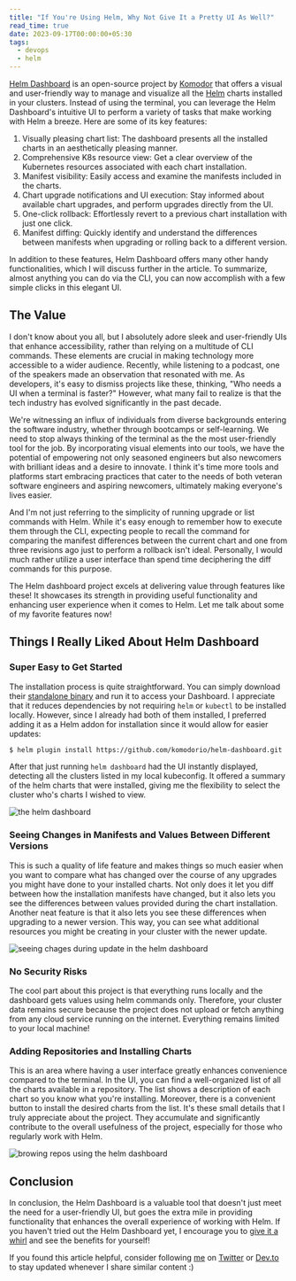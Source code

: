 ```yaml
---
title: "If You're Using Helm, Why Not Give It a Pretty UI As Well?"
read_time: true
date: 2023-09-17T00:00:00+05:30
tags:
  - devops
  - helm
---
```


[Helm Dashboard](https://github.com/komodorio/helm-dashboard) is an open-source project by [Komodor](https://komodor.com/) that offers a visual and user-friendly way to manage and visualize all the [Helm](https://helm.sh/) charts installed in your clusters. Instead of using the terminal, you can leverage the Helm Dashboard's intuitive UI to perform a variety of tasks that make working with Helm a breeze. Here are some of its key features:

1.  Visually pleasing chart list: The dashboard presents all the installed charts in an aesthetically pleasing manner.
2.  Comprehensive K8s resource view: Get a clear overview of the Kubernetes resources associated with each chart installation.
3.  Manifest visibility: Easily access and examine the manifests included in the charts.
4.  Chart upgrade notifications and UI execution: Stay informed about available chart upgrades, and perform upgrades directly from the UI.
5.  One-click rollback: Effortlessly revert to a previous chart installation with just one click.
6.  Manifest diffing: Quickly identify and understand the differences between manifests when upgrading or rolling back to a different version.

In addition to these features, Helm Dashboard offers many other handy functionalities, which I will discuss further in the article. To summarize, almost anything you can do via the CLI, you can now accomplish with a few simple clicks in this elegant UI.

## The Value

I don't know about you all, but I absolutely adore sleek and user-friendly UIs that enhance accessibility, rather than relying on a multitude of CLI commands. These elements are crucial in making technology more accessible to a wider audience. Recently, while listening to a podcast, one of the speakers made an observation that resonated with me. As developers, it's easy to dismiss projects like these, thinking, "Who needs a UI when a terminal is faster?" However, what many fail to realize is that the tech industry has evolved significantly in the past decade.

We're witnessing an influx of individuals from diverse backgrounds entering the software industry, whether through bootcamps or self-learning. We need to stop always thinking of the terminal as the the most user-friendly tool for the job. By incorporating visual elements into our tools, we have the potential of empowering not only seasoned engineers but also newcomers with brilliant ideas and a desire to innovate. I think it's time more tools and platforms start embracing practices that cater to the needs of both veteran software engineers and aspiring newcomers, ultimately making everyone's lives easier.

And I'm not just referring to the simplicity of running upgrade or list commands with Helm. While it's easy enough to remember how to execute them through the CLI, expecting people to recall the command for comparing the manifest differences between the current chart and one from three revisions ago just to perform a rollback isn't ideal. Personally, I would much rather utilize a user interface than spend time deciphering the diff commands for this purpose.

The Helm dashboard project excels at delivering value through features like these! It showcases its strength in providing useful functionality and enhancing user experience when it comes to Helm. Let me talk about some of my favorite features now!

## Things I Really Liked About Helm Dashboard


### Super Easy to Get Started

The installation process is quite straightforward. You can simply download their [standalone binary](https://github.com/komodorio/helm-dashboard/releases) and run it to access your Dashboard. I appreciate that it reduces dependencies by not requiring `helm` or `kubectl` to be installed locally. However, since I already had both of them installed, I preferred adding it as a Helm addon for installation since it would allow for easier updates:

```bash
$ helm plugin install https://github.com/komodorio/helm-dashboard.git
```

After that just running `helm dashboard` had the UI instantly displayed, detecting all the clusters listed in my local kubeconfig. It offered a summary of the helm charts that were installed, giving me the flexibility to select the cluster who's charts I wished to view.

![the helm dashboard](/2023-09-17-3.png)

### Seeing Changes in Manifests and Values Between Different Versions

This is such a quality of life feature and makes things so much easier when you want to compare what has changed over the course of any upgrades you might have done to your installed charts. Not only does it let you diff between how the installation manifests have changed, but it also lets you see the differences between values provided during the chart installation. Another neat feature is that it also lets you see these differences when upgrading to a newer version. This way, you can see what additional resources you might be creating in your cluster with the newer update.

![seeing chages during update in the helm dashboard](/2023-09-17-2.png)

### No Security Risks

The cool part about this project is that everything runs locally and the dashboard gets values using helm commands only. Therefore, your cluster data remains secure because the project does not upload or fetch anything from any cloud service running on the internet. Everything remains limited to your local machine!

### Adding Repositories and Installing Charts

This is an area where having a user interface greatly enhances convenience compared to the terminal. In the UI, you can find a well-organized list of all the charts available in a repository. The list shows a description of each chart so you know what you're installing. Moreover, there is a convenient button to install the desired charts from the list. It's these small details that I truly appreciate about the project. They accumulate and significantly contribute to the overall usefulness of the project, especially for those who regularly work with Helm.

![browing repos using the helm dashboard](/2023-09-17-1.png)

## Conclusion

In conclusion, the Helm Dashboard is a valuable tool that doesn't just meet the need for a user-friendly UI, but goes the extra mile in providing functionality that enhances the overall experience of working with Helm. If you haven't tried out the Helm Dashboard yet, I encourage you to [give it a whirl](https://github.com/komodorio/helm-dashboard) and see the benefits for yourself!

If you found this article helpful, consider following [me](https://arshsharma.com/) on [Twitter](https://twitter.com/RinkiyaKeDad) or [Dev.to](https://dev.to/rinkiyakedad) to stay updated whenever I share similar content :)